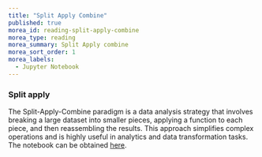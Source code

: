 ```yaml
---
title: "Split Apply Combine" 
published: true
morea_id: reading-split-apply-combine
morea_type: reading
morea_summary: Split Apply combine
morea_sort_order: 1
morea_labels:
  - Jupyter Notebook
---
```

### Split apply

The Split-Apply-Combine paradigm is a data analysis strategy that
involves breaking a large dataset into smaller pieces, applying a
function to each piece, and then reassembling the results. This
approach simplifies complex operations and is highly useful in
analytics and data transformation tasks. The notebook can be obtained [here](resources/split_apply_combine_Panda.ipynb).
<br/>
